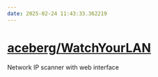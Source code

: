 ```yaml
---
date: 2025-02-24 11:43:33.362219
---
```


# [aceberg/WatchYourLAN](https://github.com/aceberg/WatchYourLAN)

Network IP scanner with web interface